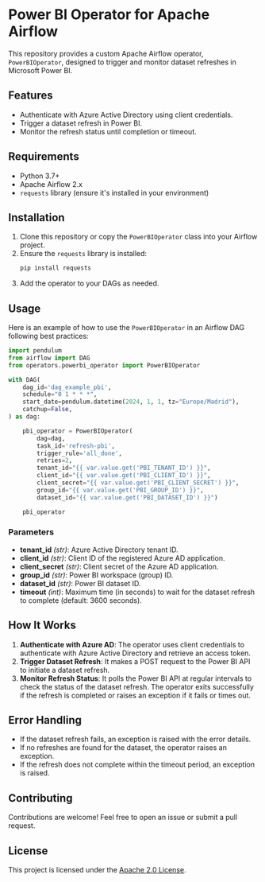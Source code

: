 # Power BI Operator for Apache Airflow

This repository provides a custom Apache Airflow operator, `PowerBIOperator`, designed to trigger and monitor dataset refreshes in Microsoft Power BI.

## Features

- Authenticate with Azure Active Directory using client credentials.
- Trigger a dataset refresh in Power BI.
- Monitor the refresh status until completion or timeout.

## Requirements

- Python 3.7+
- Apache Airflow 2.x
- `requests` library (ensure it's installed in your environment)

## Installation

1. Clone this repository or copy the `PowerBIOperator` class into your Airflow project.
2. Ensure the `requests` library is installed:
   ```bash
   pip install requests
   ```
3. Add the operator to your DAGs as needed.

## Usage

Here is an example of how to use the `PowerBIOperator` in an Airflow DAG following best practices:

```python
import pendulum
from airflow import DAG
from operators.powerbi_operator import PowerBIOperator

with DAG(
    dag_id='dag_example_pbi',
    schedule="0 1 * * *",
    start_date=pendulum.datetime(2024, 1, 1, tz="Europe/Madrid"),
    catchup=False,
) as dag:

    pbi_operator = PowerBIOperator(
        dag=dag,
        task_id='refresh-pbi',
        trigger_rule='all_done',
        retries=2,
        tenant_id="{{ var.value.get('PBI_TENANT_ID') }}",
        client_id="{{ var.value.get('PBI_CLIENT_ID') }}",
        client_secret="{{ var.value.get('PBI_CLIENT_SECRET') }}",
        group_id="{{ var.value.get('PBI_GROUP_ID') }}",
        dataset_id="{{ var.value.get('PBI_DATASET_ID') }}")

    pbi_operator
```

### Parameters

- **tenant_id** *(str)*: Azure Active Directory tenant ID.
- **client_id** *(str)*: Client ID of the registered Azure AD application.
- **client_secret** *(str)*: Client secret of the Azure AD application.
- **group_id** *(str)*: Power BI workspace (group) ID.
- **dataset_id** *(str)*: Power BI dataset ID.
- **timeout** *(int)*: Maximum time (in seconds) to wait for the dataset refresh to complete (default: 3600 seconds).

## How It Works

1. **Authenticate with Azure AD**: The operator uses client credentials to authenticate with Azure Active Directory and retrieve an access token.
2. **Trigger Dataset Refresh**: It makes a POST request to the Power BI API to initiate a dataset refresh.
3. **Monitor Refresh Status**: It polls the Power BI API at regular intervals to check the status of the dataset refresh. The operator exits successfully if the refresh is completed or raises an exception if it fails or times out.

## Error Handling

- If the dataset refresh fails, an exception is raised with the error details.
- If no refreshes are found for the dataset, the operator raises an exception.
- If the refresh does not complete within the timeout period, an exception is raised.

## Contributing

Contributions are welcome! Feel free to open an issue or submit a pull request.

## License

This project is licensed under the [Apache 2.0 License](https://www.apache.org/licenses/LICENSE-2.0).

